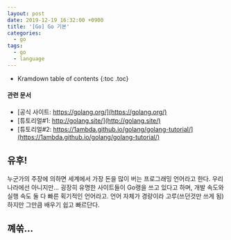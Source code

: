 ```yaml
---
layout: post
date: 2019-12-19 16:32:00 +0900
title: '[Go] Go 기본'
categories:
  - go
tags:
  - go
  - language
---
```


* Kramdown table of contents
{:toc .toc}

#### 관련 문서

- [공식 사이트: https://golang.org/](https://golang.org/)
- [튜토리얼#1: http://golang.site/](http://golang.site/)
- [튜토리얼#2: https://1ambda.github.io/golang/golang-tutorial/](https://1ambda.github.io/golang/golang-tutorial/)

## 유후!

누군가의 주장에 의하면 세계에서 가장 돈을 많이 버는 프로그래밍 언어라고 한다. 우리나라에선 아니지만... 굉장히 유명한 사이트들이 Go랭을 쓰고 있다고 하며, 개발 속도와 실행 속도 둘 다 빠른 획기적인 언어라고. 언어 자체가 경량이라 고루(쓰던것만 쓰게 됨)하지만 그만큼 배우기 쉽고 빠르단다.

## 꼐쏚...
